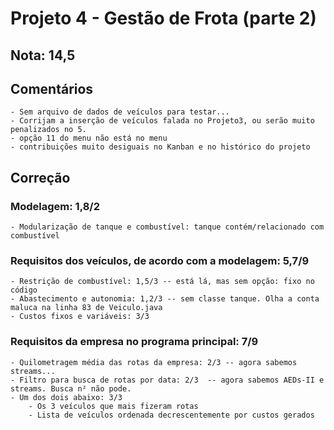 # Projeto 4 - Gestão de Frota (parte 2)

## Nota: 14,5

## Comentários
	- Sem arquivo de dados de veículos para testar... 
	- Corrijam a inserção de veículos falada no Projeto3, ou serão muito penalizados no 5.
	- opção 11 do menu não está no menu
	- contribuições muito desiguais no Kanban e no histórico do projeto
	
## Correção

### Modelagem: 1,8/2   
	- Modularização de tanque e combustível: tanque contém/relacionado com combustível
	
### Requisitos dos veículos, de acordo com a modelagem: 5,7/9  
	- Restrição de combustível: 1,5/3 -- está lá, mas sem opção: fixo no código
	- Abastecimento e autonomia: 1,2/3 -- sem classe tanque. Olha a conta maluca na linha 83 de Veiculo.java
	- Custos fixos e variáveis: 3/3
	
### Requisitos da empresa no programa principal: 7/9 
	- Quilometragem média das rotas da empresa: 2/3 -- agora sabemos streams...  
	- Filtro para busca de rotas por data: 2/3  -- agora sabemos AEDs-II e streams. Busca n² não pode.
	- Um dos dois abaixo: 3/3
		- Os 3 veículos que mais fizeram rotas 
		- Lista de veículos ordenada decrescentemente por custos gerados 

